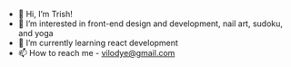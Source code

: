 - 👋 Hi, I’m Trish!
- 👀 I’m interested in front-end design and development, nail art, sudoku, and yoga
- 🌱 I’m currently learning react development
- 📫 How to reach me - vilodye@gmail.com

<!---
vilodye1/vilodye1 is a ✨ special ✨ repository because its `README.md` (this file) appears on your GitHub profile.
You can click the Preview link to take a look at your changes.
--->
